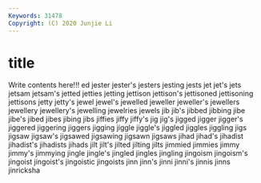 ```yaml
---
Keywords: 31478
Copyright: (C) 2020 Junjie Li
---
```


# title

Write contents here!!!
ed 
jester 
jester's 
jesters 
jesting 
jests
jet 
jet's 
jets 
jetsam 
jetsam's 
jetted 
jetties 
jetting 
jettison 
jettison's
jettisoned 
jettisoning 
jettisons 
jetty 
jetty's 
jewel 
jewel's 
jewelled 
jeweller 
jeweller's
jewellers 
jewellery 
jewellery's 
jewelling 
jewelries 
jewels 
jib 
jib's 
jibbed 
jibbing
jibe 
jibe's 
jibed 
jibes 
jibing 
jibs 
jiffies 
jiffy 
jiffy's 
jig
jig's 
jigged 
jigger 
jigger's 
jiggered 
jiggering 
jiggers 
jigging 
jiggle 
jiggle's
jiggled 
jiggles 
jiggling 
jigs 
jigsaw 
jigsaw's 
jigsawed 
jigsawing 
jigsawn 
jigsaws
jihad 
jihad's 
jihadist 
jihadist's 
jihadists 
jihads 
jilt 
jilt's 
jilted 
jilting
jilts 
jimmied 
jimmies 
jimmy 
jimmy's 
jimmying 
jingle 
jingle's 
jingled 
jingles
jingling 
jingoism 
jingoism's 
jingoist 
jingoist's 
jingoistic 
jingoists 
jinn 
jinn's 
jinni
jinni's 
jinnis 
jinns 
jinricksha 
